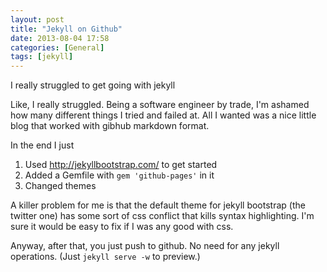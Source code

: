 ```yaml
---
layout: post
title: "Jekyll on Github"
date: 2013-08-04 17:58
categories: [General]
tags: [jekyll]
---
```


I really struggled to get going with jekyll

Like, I really struggled. Being a software engineer by trade, I'm ashamed how many different things I tried and failed at. All I wanted was a nice little blog that worked with gibhub markdown format.

In the end I just

1. Used http://jekyllbootstrap.com/ to get started
2. Added a Gemfile with `gem 'github-pages'` in it
3. Changed themes

A killer problem for me is that the default theme for jekyll bootstrap (the twitter one) has some sort of css conflict that kills syntax highlighting. I'm sure it would be easy to fix if I was any good with css.

Anyway, after that, you just push to github. No need for any jekyll operations. (Just `jekyll serve -w` to preview.)
